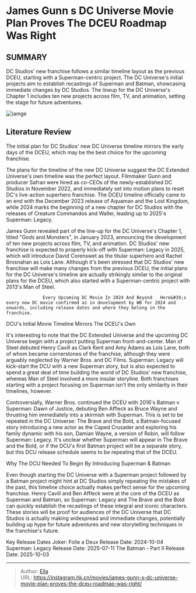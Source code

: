 # James Gunn s DC Universe Movie Plan Proves The DCEU Roadmap Was Right


## SUMMARY 



  DC Studios&#39; new franchise follows a similar timeline layout as the previous DCEU, starting with a Superman-centric project.   The DC Universe&#39;s initial projects aim to establish recastings of Superman and Batman, showcasing immediate changes by DC Studios.   The lineup for the DC Universe&#39;s Chapter 1 includes ten new projects across film, TV, and animation, setting the stage for future adventures.  

![iamge](https://static1.srcdn.com/wordpress/wp-content/uploads/2024/01/aquaman-wonder-woman-superman-from-the-dceu.jpg)

## Literature Review

The initial plan for DC Studios&#39; new DC Universe timeline mirrors the early days of the DCEU, which may be the best choice for the upcoming franchise.




The plans for the timeline of the new DC Universe suggest the DC Extended Universe&#39;s own timeline was the perfect layout. Filmmaker Gunn and producer Safran were hired as co-CEOs of the newly-established DC Studios in November 2022, and immediately set into motion plans to reset DC&#39;s live-action superhero franchise. The DCEU timeline officially came to an end with the December 2023 release of Aquaman and the Lost Kingdom, while 2024 marks the beginning of a new chapter for DC Studios with the releases of Creature Commandos and Waller, leading up to 2025&#39;s Superman: Legacy.




James Gunn revealed part of the line-up for the DC Universe&#39;s Chapter 1, titled &#34;Gods and Monsters&#34;, in January 2023, announcing the development of ten new projects across film, TV, and animation. DC Studios&#39; new franchise is expected to properly kick-off with Superman: Legacy in 2025, which will introduce David Corenswet as the titular superhero and Rachel Brosnahan as Lois Lane. Although it&#39;s been stressed that DC Studios&#39; new franchise will make many changes from the previous DCEU, the initial plans for the DC Universe&#39;s timeline are actually strikingly similar to the original plans for the DCEU, which also started with a Superman-centric project with 2013&#39;s Man of Steel.

                  Every Upcoming DC Movie In 2024 And Beyond   Here&#39;s every new DC movie confirmed as in development by WB for 2024 and onwards, including release dates and where they belong in the franchise.   


 DCU&#39;s Initial Movie Timeline Mirrors The DCEU&#39;s Own 
          




It&#39;s interesting to note that the DC Extended Universe and the upcoming DC Universe begin with a project putting Superman front-and-center. Man of Steel debuted Henry Cavill as Clark Kent and Amy Adams as Lois Lane, both of whom became cornerstones of the franchise, although they were arguably neglected by Warner Bros. and DC Films. Superman: Legacy will kick-start the DCU with a new Superman story, but is also expected to spend a great deal of time building the world of DC Studios&#39; new franchise, whereas Man of Steel involved a more insular storyline. Both franchises starting with a project focusing on Superman isn&#39;t the only similarity in their timelines, however.

Controversially, Warner Bros. continued the DCEU with 2016&#39;s Batman v Superman: Dawn of Justice, debuting Ben Affleck as Bruce Wayne and thrusting him immediately into a skirmish with Superman. This is set to be repeated in the DC Universe: The Brave and the Bold, a Batman-focused story introducing a new actor as the Caped Crusader and exploring his family dynamic with his son, Damian Wayne, a version of Robin, will follow Superman: Legacy. It&#39;s unclear whether Superman will appear in The Brave and the Bold, or if the DCU&#39;s first Batman project will be a separate story, but this DCU release schedule seems to be repeating that of the DCEU.






 Why The DCU Needed To Begin By Introducing Superman &amp; Batman 
          

Even though starting the DC Universe with a Superman project followed by a Batman project might hint at DC Studios simply repeating the mistakes of the past, this timeline choice actually makes perfect sense for the upcoming franchise. Henry Cavill and Ben Affleck were at the core of the DCEU as Superman and Batman, so Superman: Legacy and The Brave and the Bold can quickly establish the recastings of these integral and iconic characters. These stories will be proof for audiences of the DC Universe that DC Studios is actually making widespread and immediate changes, potentially building up hype for future adventures and new storytelling techniques in the franchise&#39;s future.

  Key Release Dates              Joker: Folie a Deux Release Date: 2024-10-04                   Superman: Legacy Release Date: 2025-07-11                   The Batman - Part II Release Date: 2025-10-03      

---

> Author: [Ella](https://instagram.hk.cn/)  
> URL: https://instagram.hk.cn/movies/james-gunn-s-dc-universe-movie-plan-proves-the-dceu-roadmap-was-right/  

